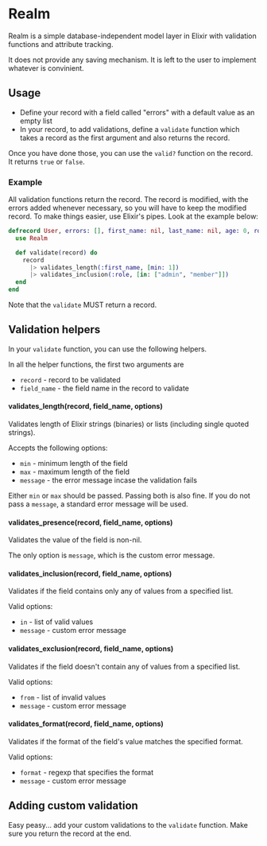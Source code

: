 # Realm

Realm is a simple database-independent model layer in Elixir with validation functions and attribute tracking.

It does not provide any saving mechanism. It is left to the user to implement whatever is convinient.


## Usage

* Define your record with a field called "errors" with a default value as an empty list
* In your record, to add validations, define a `validate` function which takes a record as the first argument and also returns the record.


Once you have done those, you can use the `valid?` function on the record. It returns `true` or `false`.


### Example

All validation functions return the record. The record is modified, with the errors added whenever necessary, so you will have to keep the modified record. To make things easier, use Elixir's pipes. Look at the example below:

```elixir
defrecord User, errors: [], first_name: nil, last_name: nil, age: 0, role: "member" do
  use Realm

  def validate(record) do
    record
      |> validates_length(:first_name, [min: 1])
      |> validates_inclusion(:role, [in: ["admin", "member"]])
  end
end
```

Note that the `validate` MUST return a record.

## Validation helpers

In your `validate` function, you can use the following helpers.

In all the helper functions, the first two arguments are

* `record` - record to be validated
* `field_name` - the field name in the record to validate

#### validates_length(record, field_name, options)

Validates length of Elixir strings (binaries) or lists (including single quoted strings).

Accepts the following options:

* `min` - minimum length of the field
* `max` - maximum length of the field
* `message` - the error message incase the validation fails

Either `min` or `max` should be passed. Passing both is also fine.
If you do not pass a `message`, a standard error message will be used.

#### validates_presence(record, field_name, options)

Validates the value of the field is non-nil.

The only option is `message`, which is the custom error message.

#### validates_inclusion(record, field_name, options)

Validates if the field contains only any of values from a specified list.

Valid options:

* `in` - list of valid values
* `message` - custom error message

#### validates_exclusion(record, field_name, options)

Validates if the field doesn't contain any of values from a specified list.

Valid options:

* `from` - list of invalid values
* `message` - custom error message

#### validates_format(record, field_name, options)

Validates if the format of the field's value matches the specified format.

Valid options:

* `format` - regexp that specifies the format
* `message` - custom error message


## Adding custom validation

Easy peasy... add your custom validations to the `validate` function. Make sure you return the record at the end.

